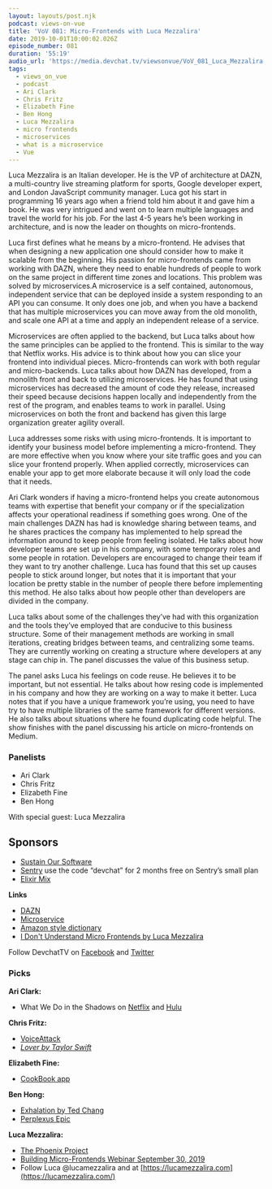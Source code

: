 ```yaml
---
layout: layouts/post.njk
podcast: views-on-vue
title: 'VoV 081: Micro-Frontends with Luca Mezzalira'
date: 2019-10-01T10:00:02.026Z
episode_number: 081
duration: '55:19'
audio_url: 'https://media.devchat.tv/viewsonvue/VoV_081_Luca_Mezzalira.mp3'
tags:
  - views_on_vue
  - podcast
  - Ari Clark
  - Chris Fritz
  - Elizabeth Fine
  - Ben Hong
  - Luca Mezzalira
  - micro frontends
  - microservices
  - what is a microservice
  - Vue
---
```

Luca Mezzalira is an Italian developer. He is the VP of architecture at DAZN, a multi-country live streaming platform for sports, Google developer expert, and London JavaScript community manager. Luca got his start in programming 16 years ago when a friend told him about it and gave him a book. He was very intrigued and went on to learn multiple languages and travel the world for his job. For the last 4-5 years he’s been working in architecture, and is now the leader on thoughts on micro-frontends. 

Luca first defines what he means by a micro-frontend. He advises that when designing a new application one should consider how to make it scalable from the beginning. His passion for micro-frontends came from working with DAZN, where they need to enable hundreds of people to work on the same project in different time zones and locations. This problem was solved by microservices.A microservice is a self contained, autonomous, independent service that can be deployed inside a system responding to an API you can consume. It only does one job, and when you have a backend that has multiple microservices you can move away from the old monolith, and scale one API at a time and apply an independent release of a service.

Microservices are often applied to the backend, but Luca talks about how the same principles can be applied to the frontend. This is similar to the way that Netflix works. His advice is to think about how you can slice your frontend into individual pieces. Micro-frontends can work with both regular and micro-backends. Luca talks about how DAZN has developed, from a monolith front and back to utilizing microservices. He has found that using microservices has decreased the amount of code they release, increased their speed because decisions happen locally and independently from the rest of the program, and enables teams to work in parallel. Using microservices on both the front and backend has given this large organization greater agility overall.  

Luca addresses some risks with using micro-frontends. It is important to identify your business model before implementing a micro-frontend. They are more effective when you know where your site traffic goes and you can slice your frontend properly. When applied correctly, microservices can enable your app to get more elaborate because it will only load the code that it needs. 

Ari Clark wonders if having a micro-frontend helps you create autonomous teams with expertise that benefit your company or if the specialization affects your operational readiness if something goes wrong. One of the main challenges DAZN has had is knowledge sharing between teams, and he shares practices the company has implemented to help spread the information around to keep people from feeling isolated. He talks about how developer teams are set up in his company, with some temporary roles and some people in rotation. Developers are encouraged to change their team if they want to try another challenge. Luca has found that this set up causes people to stick around longer, but notes that it is important that your location be pretty stable in the number of people there before implementing this method. He also talks about how people other than developers are divided in the company. 

Luca talks about some of the challenges they’ve had with this organization and the tools they’ve employed that are conducive to this business structure. Some of their management methods are working in small iterations, creating bridges between teams, and centralizing some teams. They are currently working on creating a structure where developers at any stage can chip in. The panel discusses the value of this business setup. 

The panel asks Luca his feelings on code reuse. He believes it to be important, but not essential. He talks about how resing code is implemented in his company and how they are working on a way to make it better. Luca notes that if you have a unique framework you’re using, you need to have try to have multiple libraries of the same framework for different versions. He also talks about situations where he found duplicating code helpful. The show finishes with the panel discussing his article on micro-frontends on Medium. 


### **Panelists**



*   Ari Clark
*   Chris Fritz
*   Elizabeth Fine
*   Ben Hong

With special guest: Luca Mezzalira


## **Sponsors**



*   [Sustain Our Software](https://devchat.tv/sustain-our-software/)
*   [Sentry](http://sentry.io/) use the code “devchat” for 2 months free on Sentry’s small plan
*   [Elixir Mix](https://devchat.tv/elixir-mix/)

**Links**



*   [DAZN](https://watch.dazn.com/en-GLOBAL/sports/)
*   [Microservice](https://microservices.io/) 
*   [Amazon style dictionary](https://aws.amazon.com/blogs/opensource/style-dictionary-trust-design-consistency/)
*   [I Don't Understand Micro Frontends by Luca Mezzalira](https://medium.com/@lucamezzalira/i-dont-understand-micro-frontends-88f7304799a9)

Follow DevchatTV on [Facebook](https://www.facebook.com/DevChattv/?__tn__=%2Cd%2CP-R&eid=ARDBDrBnK71PDmx_8gE_IeIEo5SnM7cyzylVBjAwfaOo1ck_6q3GXuRBfaUQZaWVvFGyEVjrhDwnS_tV) and [Twitter](https://twitter.com/devchattv?lang=en)


### **Picks**

**Ari Clark:**



*   What We Do in the Shadows on [Netflix](https://www.netflix.com/sa-en/title/70300668) and [Hulu](https://www.hulu.com/series/what-we-do-in-the-shadows-0b10c46a-12f0-4357-8a00-547057b49bac)

**Chris Fritz:**



*   [VoiceAttack](https://www.voiceattack.com/)
*   _[Lover by Taylor Swift](https://store.taylorswift.com/products/lover-standard-cd)_

**Elizabeth Fine:**



*   [CookBook app](https://thecookbookapp.com/)

**Ben Hong:**



*   [Exhalation by Ted Chang](https://www.penguinrandomhouse.com/books/538034/exhalation-by-ted-chiang/)
*   [Perplexus Epic](https://www.amazon.com/Perplexus-BL300-Epic/dp/B004H1V5RU?ie=UTF8&qid=1548462018&sr=8-1&linkCode=ll1&tag=devchattv-20&linkId=f06bfe7482dca8bb751ed6d7cc86e2ab&language=en_US)

**Luca Mezzalira:**



*   [The Phoenix Project](https://www.amazon.com/Phoenix-Project-DevOps-Helping-Business/dp/0988262592?ie=UTF8&qid=1548462018&sr=8-1&linkCode=ll1&tag=devchattv-20&linkId=f06bfe7482dca8bb751ed6d7cc86e2ab&language=en_US)
*   [Building Micro-Frontends Webinar September 30, 2019](https://www.oreilly.com/live-training/courses/building-micro-frontends/0636920296294/)
*   Follow Luca @lucamezzalira and at [https://lucamezzalira.com](https://lucamezzalira.com/)

<!-- Docs to Markdown version 1.0β17 -->
